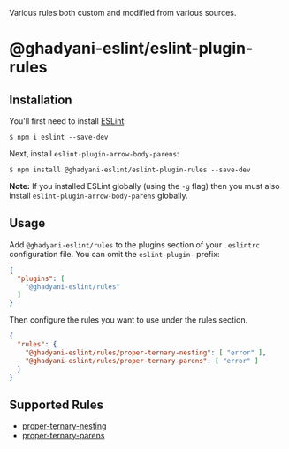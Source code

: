 Various rules both custom and modified from various sources.

# @ghadyani-eslint/eslint-plugin-rules

## Installation

You'll first need to install [ESLint](http://eslint.org):

```
$ npm i eslint --save-dev
```

Next, install `eslint-plugin-arrow-body-parens`:

```
$ npm install @ghadyani-eslint/eslint-plugin-rules --save-dev
```

**Note:** If you installed ESLint globally (using the `-g` flag) then you must also install `eslint-plugin-arrow-body-parens` globally.

## Usage

Add `@ghadyani-eslint/rules` to the plugins section of your `.eslintrc` configuration file. You can omit the `eslint-plugin-` prefix:

```json
{
  "plugins": [
    "@ghadyani-eslint/rules"
  ]
}
```


Then configure the rules you want to use under the rules section.

```json
{
  "rules": {
    "@ghadyani-eslint/rules/proper-ternary-nesting": [ "error" ],
    "@ghadyani-eslint/rules/proper-ternary-parens": [ "error" ]
  }
}
```

## Supported Rules

* [proper-ternary-nesting](/docs/lib/rules/proper-ternary-nesting)
* [proper-ternary-parens](/docs/lib/rules/proper-ternary-parens)
